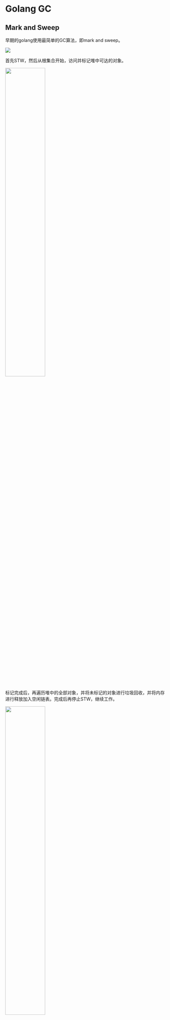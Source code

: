 # Golang GC

## Mark and Sweep

早期的golang使用最简单的GC算法，即mark and sweep。

<img src="https://cdn.jsdelivr.net/gh/peng-yq/Gallery/202406181644706.png"/>

首先STW，然后从根集合开始，访问并标记堆中可达的对象。

<img src="https://cdn.jsdelivr.net/gh/peng-yq/Gallery/202406181655321.png" style="width: 50%; height: auto;"/>

标记完成后，再遍历堆中的全部对象，并将未标记的对象进行垃圾回收，并将内存进行释放加入空闲链表。完成后再停止STW，继续工作。

<img src="https://cdn.jsdelivr.net/gh/peng-yq/Gallery/202406181658666.png" style="width: 50%; height: auto;"/>

mark and sweep的缺点：

<img src="https://cdn.jsdelivr.net/gh/peng-yq/Gallery/202406181658934.png" />

早期的尝试：将sweep放到暂停STW后，但STW的时间依然很长。

<img src="https://cdn.jsdelivr.net/gh/peng-yq/Gallery/202406181702525.png"/>

## 三色标记法 (v1.5)

三色标记法将对象分为白色、灰色和黑色：

- 白色：尚未被访问的对象。
- 灰色：已被访问但其引用的对象尚未全部访问的对象。
- 黑色：已被访问，且其引用的对象也已被访问的对象。

<img src="https://cdn.jsdelivr.net/gh/peng-yq/Gallery/202406181710923.png" style="width: 50%; height: auto;"/>

### 第一步

<img src="https://cdn.jsdelivr.net/gh/peng-yq/Gallery/202406181713388.png"/>

### 第二步

<img src="https://cdn.jsdelivr.net/gh/peng-yq/Gallery/202406181727690.png"/>

### 第三步

<img src="https://cdn.jsdelivr.net/gh/peng-yq/Gallery/202406181728058.png"/>

### 第四步

<img src="https://cdn.jsdelivr.net/gh/peng-yq/Gallery/202406181729805.png"/>

<img src="https://cdn.jsdelivr.net/gh/peng-yq/Gallery/202406181729644.png"/>

### 第五步

<img src="https://cdn.jsdelivr.net/gh/peng-yq/Gallery/202406181729183.png"/>

### 三色标记的问题

假如三色标记法不需要STW，当在标记的过程种，白色对象被黑色对象引用，但无灰色对象或有灰色对象的链路引用，就会触发错误。也就是说下面两种条件同时达到时，就会造成这个白色对象被错当作垃圾对象被GC。但是如果使用三色标记又使用STW，那么岂不是更复杂了。

<img src="https://cdn.jsdelivr.net/gh/peng-yq/Gallery/202406181731294.png"/>

## 强三色不变式和弱三色不变式

回顾三色标记法的问题，只有当2种条件同时达成才会造成错误。因此只需破坏其中一个条件成立即可，就和破坏死锁一样。破坏两个条件，分别是强三色不变式和弱三色不变式。

<img src="https://cdn.jsdelivr.net/gh/peng-yq/Gallery/202406181749156.png"/>

### 强三色不变式

<img src="https://cdn.jsdelivr.net/gh/peng-yq/Gallery/202406181750379.png"  style="width: 50%; height: auto;"/>

### 弱三色不变式

<img src="https://cdn.jsdelivr.net/gh/peng-yq/Gallery/202406181752428.png" style="width: 50%; height: auto;"/>

强/弱三色不变式都是对黑色对象引用白色对象进行的一些限制。

## 屏障机制

**垃圾收集中的屏障技术更像是一个钩子方法，它是在用户程序读取对象、创建新对象以及更新对象指针时执行的一段代码**，根据操作类型的不同，我们可以将它们分成**读屏障（Read barrier）和写屏障（Write barrier）两种，因为读屏障需要在读操作中加入代码片段，对用户程序的性能影响很大，所以编程语言往往都会采用写屏障保证三色不变性**。

Golang也不例外，通过**插入写屏障**和**删除写屏障**技术保证三色不变性和GC的正确性。

<img src="https://cdn.jsdelivr.net/gh/peng-yq/Gallery/202406181811679.png"/>

### 插入写屏障

<img src="https://cdn.jsdelivr.net/gh/peng-yq/Gallery/202406181812134.png"/>

插入写屏障流程

> 关于GC为什么处理栈上的对象：如果栈上的对象引用了堆上的对象，GC需要访问并标记这些堆对象。然而，栈上的对象本身通常不需要被GC回收，因为它们的生命周期由函数调用和返回控制，一旦函数返回，相关的栈帧即自动清理。尽管Go的GC不直接“回收”栈上的对象，它确实会在垃圾回收的标记阶段检查栈上的对象，以确保正确处理栈上对象可能引用的堆上对象。这样做是为了维护堆内存的正确引用图，确保只有真正不再被任何活跃对象引用的堆内存才被标记为可回收。

但一般来说为了程序稳定性和栈对象加入写指针开销，栈对象不启用插入屏障。而是在结束时通过STW重新扫描栈对象。

<img src="https://cdn.jsdelivr.net/gh/peng-yq/Gallery/202406181817245.png"/>

### 删除写屏障

<img src="https://cdn.jsdelivr.net/gh/peng-yq/Gallery/202406181823522.png"/>

删除写屏障的流程：

一开始5被1引用，然后删除。被标记为灰色，后续被遍历，从而确保假如有一个黑色的去引用它，后续遍历不到，从而被标记成垃圾；**但回收精度低，也就是说假如对象5没有引用它的对象了，那么这一轮gc，对象5不会被删除，下一轮才会被删除**

<img src="https://cdn.jsdelivr.net/gh/peng-yq/Gallery/202406181824722.png"/>

## 混合写屏障 (v1.8)

<img src="https://cdn.jsdelivr.net/gh/peng-yq/Gallery/202406181954109.png"/>

### 场景1

<img src="https://cdn.jsdelivr.net/gh/peng-yq/Gallery/202406182001033.png"/>

### 场景2

下面的描述有点问题，GC不会直接对栈对象进行删除。

<img src="https://cdn.jsdelivr.net/gh/peng-yq/Gallery/202406182005708.png"/>

### 场景3

<img src="https://cdn.jsdelivr.net/gh/peng-yq/Gallery/202406182007522.png"/>

### 场景4

<img src="https://cdn.jsdelivr.net/gh/peng-yq/Gallery/202406182010348.png"/>

总体来说只需要记住栈上的对象被标记为黑色后不变，堆上要删除或添加对象都标记为灰色。

## 增量和并发

今天的计算机往往都是多核的处理器，垃圾收集器一旦开始执行就会浪费大量的计算资源，为了减少应用程序暂停的最长时间和垃圾收集的总暂停时间，我们会使用下面的策略优化现代的垃圾收集器：

- 增量垃圾收集 — 增量地标记和清除垃圾，降低应用程序单次暂停的最长时间；例如，标记阶段可以分成多个小的标记步骤，每处理一定量的对象后，GC暂停，应用程序继续执行，然后GC再次启动处理下一批对象。
- 并发垃圾收集 — 利用多核的计算资源，在用户程序执行时并发标记和清除垃圾；在并发GC模式下，大部分垃圾收集活动（如标记和清除）是在应用程序线程正在运行时同时进行的，这减少了GC需要的总暂停时间。

当然上述两种机制都要配合屏障机制，并且GC需要在提前进行，不能等内存告急了才开始，那样无异于停止程序。

## Golang GC的变更

下图中的变更和前面讲的差不多，比较大的节点是1.5的三色标记、1.7的并行栈收缩，1.8的混合写屏障（包括1.9的彻底移除STW前面也讲到了）。

<img src="https://cdn.jsdelivr.net/gh/peng-yq/Gallery/202406182019626.png"/>

## Golang GC的时机

- Go 语言运行时的默认配置会在堆内存达到上一次垃圾收集的 2 倍时（因为并发垃圾收集器与程序一起运行，无法准确控制堆内存的大小，一般在达到目标前触发），触发新一轮的垃圾回收，这个行为可以通过 `GOGC` 变量调整。它的默认值为 100，即增长 100% 的堆内存才会触发 GC；
- 如果一定时间内没有通过方式 1 触发，也会触发新的循环，这个定时时长由 `runtime.forcegcperiod` 变量控制，默认为 2 分钟。
- 手动触发
